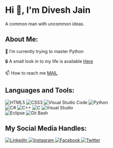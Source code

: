 <!DOCTYPE html>
<html lang="en">
<head>
    <meta charset="UTF-8">
    <meta name="viewport" content="width=device-width, initial-scale=1.0">
    
</head>
<body>
    <div class="header">
        <h1>Hi <span>👋</span>, I'm Divesh Jain</h1>
    </div>
    <div class="description">
        A common man with uncommon ideas.
    </div>
    <div class="content">
        <div class="about-me">
            <h2>About Me:</h2>
            <p>🌱 I’m currently trying to master <span>Python</span></p>
            <p>🔒 A small look in to my life is available <a href="https://64808c7b41d21.site123.me/">Here</a></p>
            <p>📫 How to reach me <a href="mailto:diveshjain745@gmail.com">MAIL</a></p>
            <div class="tools">
                <h2>Languages and Tools:</h2>
                <div>
                    <img src="https://img.shields.io/badge/HTML5-E34F26?style=for-the-badge&logo=html5&logoColor=white" alt="HTML5"/>
                    <img src="https://img.shields.io/badge/CSS3-1572B6?style=for-the-badge&logo=css3&logoColor=white" alt="CSS3"/>
                    <img src="https://img.shields.io/badge/Visual_Studio_Code-0078D4?style=for-the-badge&logo=visual-studio-code&logoColor=white" alt="Visual Studio Code"/>
                    <img src="https://img.shields.io/badge/Python-3776AB?style=for-the-badge&logo=python&logoColor=white" alt="Python"/>
                </div>
                <div>
                    <img src="https://img.shields.io/badge/C%23-239120?style=for-the-badge&logo=c-sharp&logoColor=white" alt="C#"/>
                    <img src="https://img.shields.io/badge/C++-00599C?style=for-the-badge&logo=cplusplus&logoColor=white" alt="C++"/>
                    <img src="https://img.shields.io/badge/C-A8B9CC?style=for-the-badge&logo=c&logoColor=white" alt="C"/>
                    <img src="https://img.shields.io/badge/Visual_Studio-5C2D91?style=for-the-badge&logo=visual-studio&logoColor=white" alt="Visual Studio"/>
                </div>
                <div>
                    <img src="https://img.shields.io/badge/Eclipse-2C2255?style=for-the-badge&logo=eclipse&logoColor=white" alt="Eclipse"/>
                    <img src="https://img.shields.io/badge/Git_Bash-4EAA25?style=for-the-badge&logo=gnu-bash&logoColor=white" alt="Git Bash"/>
                </div>
            </div>
        </div> 
    </div>
    <div class="social-media">
        <h2>My Social Media Handles:</h2>
        <a href="https://www.linkedin.com/in/divesh-jain-72a879202/">
            <img src="https://img.shields.io/badge/LinkedIn-0077B5?style=for-the-badge&logo=linkedin&logoColor=white" alt="LinkedIn"/>
        </a>
        <a href="https://www.instagram.com/itzzz_divesh?igsh=aXZ4Y3FzN256Y3du">
            <img src="https://img.shields.io/badge/Instagram-E4405F?style=for-the-badge&logo=instagram&logoColor=white" alt="Instagram"/>
        </a>
        <a href="https://www.facebook.com/imdiveshjain?mibextid=ZbWKwL">
            <img src="https://img.shields.io/badge/Facebook-1877F2?style=for-the-badge&logo=facebook&logoColor=white" alt="Facebook"/>
        </a>
        <a href="https://x.com/imdiveshjain?t=sKkixrV7T_GqgVK3hQwSfg&s=09">
            <img src="https://img.shields.io/badge/Twitter-1DA1F2?style=for-the-badge&logo=twitter&logoColor=white" alt="Twitter"/>
        </a>
    </div>
</body>
</html>



<!---
imdiveshjain/imdiveshjain is a ✨ special ✨ repository because its `README.md` (this file) appears on your GitHub profile.
You can click the Preview link to take a look at your changes.
--->
